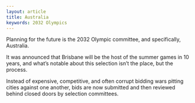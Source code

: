 ```yaml
---
layout: article
title: Australia
keywords: 2032 Olympics
---
```


Planning for the future is the 2032 Olympic committee, and specifically, Australia.

It was announced that Brisbane will be the host of the summer games in 10 years, and what’s notable about this selection isn’t the place, but the process.

Instead of expensive, competitive, and often corrupt bidding wars pitting cities against one another, bids are now submitted and then reviewed behind closed doors by selection committees.
